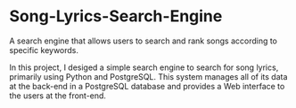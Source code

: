 # Song-Lyrics-Search-Engine
A search engine that allows users to search and rank songs according to specific keywords.

In this project, I desiged a simple search engine to search for song lyrics, primarily using Python and PostgreSQL. This
system manages all of its data at the back-end in a PostgreSQL database and provides a Web interface to the users at the 
front-end. 
